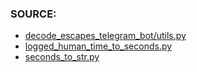 ### SOURCE:
 * [decode_escapes_telegram_bot/utils.py](https://github.com/gil9red/decode_escapes_telegram_bot/blob/a43ac4f21f1ca734431dc8ab038bdd306c3c1c52/utils.py)
 * [logged_human_time_to_seconds.py](https://github.com/gil9red/SimplePyScripts/blob/32e21a1e223be2a2d84a16af98d56a50f0ee0a8c/logged_human_time_to_seconds.py)
 * [seconds_to_str.py](https://github.com/gil9red/SimplePyScripts/blob/0360c558f85c0fe5e7320d88f90c0a4e23a7e342/seconds_to_str.py)
